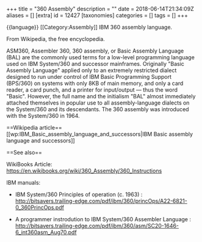 +++
title = "360 Assembly"
description = ""
date = 2018-06-14T21:34:09Z
aliases = []
[extra]
id = 12427
[taxonomies]
categories = []
tags = []
+++

{{language}}
[[Category:Assembly]]
IBM 360 assembly language.

From Wikipedia, the free encyclopedia.

ASM360, Assembler 360, 360 assembly, or Basic Assembly Language (BAL) are the commonly
used terms for a low-level programming language used on IBM System/360
and successor mainframes.
Originally "Basic Assembly Language" applied only to an extremely restricted
dialect designed to run under control of IBM Basic Programming Support
(BPS/360) on systems with only 8KB of main memory, and only a card reader,
a card punch, and a printer for input/output — thus the word "Basic".
However, the full name and the initialism "BAL" almost immediately attached
themselves in popular use to all assembly-language dialects on the System/360 and
its descendants. The 360 assembly was introduced with the System/360 in 1964.

==Wikipedia article==
[[wp:IBM_Basic_assembly_language_and_successors|IBM Basic assembly language and successors]]

==See also==

WikiBooks Article: https://en.wikibooks.org/wiki/360_Assembly/360_Instructions

IBM manuals:

* IBM System/360 Principles of operation (c. 1963) : http://bitsavers.trailing-edge.com/pdf/ibm/360/princOps/A22-6821-0_360PrincOps.pdf

* A programmer instrodution to IBM System/360 Assembler Language : http://bitsavers.trailing-edge.com/pdf/ibm/360/asm/SC20-1646-6_int360asm_Aug70.pdf
